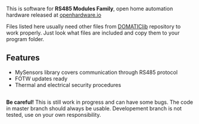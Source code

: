
This is software for **RS485 Modules Family**, open home automation hardware released at [openhardware.io](https://www.openhardware.io/user/2098#view=projects)

Files listed here usually need other files from [DOMATIClib](https://github.com/feanor-anglin/DOMATIClib) repository to work properly. Just look what files are included and copy them to your program folder.

## Features
- MySensors library covers communication through RS485 protocol
- FOTW updates ready
- Thermal and electrical security procedures

##
**Be careful!** This is still work in progress and can have some bugs. The code in master branch should always be usable. Developement branch is not tested, use on your own responsibility. 

